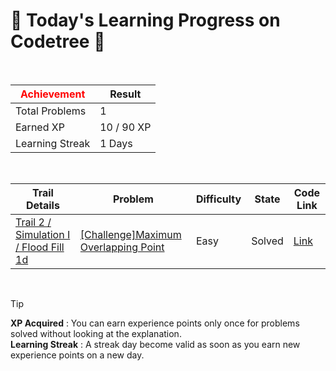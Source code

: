 # 🌲 Today's Learning Progress on Codetree 🌲

<br />

| <span style="color:red;display:block;text-align:center;"> **Achievement**</span> | Result |
|---|---|
|Total Problems| 1 |
| Earned XP | 10 / 90 XP |
| Learning Streak | 1 Days |

<br />

|Trail Details|Problem|Difficulty|State|Code Link|
|---|---|---|---|---|
|[Trail 2 / Simulation I / Flood Fill 1d](https://www.codetree.ai/trail-info/novice-mid/)|[[Challenge]Maximum Overlapping Point](https://www.codetree.ai/trails/complete/curated-cards/challenge-maximum-overlapped-points/)|Easy|Solved|[Link](https://github.com/linuschoudhury/codetree/blob/main/250818/Maximum%20Overlapping%20Point/maximum-overlapped-points.py)|


<br />

> [!TIP]
> **XP Acquired** : You can earn experience points only once for problems solved without looking at the explanation.  
> **Learning Streak** : A streak day become valid as soon as you earn new experience points on a new day.

